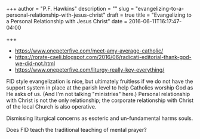 +++
author = "P.F. Hawkins"
description = ""
slug = "evangelizing-to-a-personal-relationship-with-jesus-christ"
draft = true
title = "Evangelizing to a Personal Relationship with Jesus Christ"
date = 2016-06-11T16:17:47-04:00

+++

- https://www.onepeterfive.com/meet-amy-average-catholic/
- https://rorate-caeli.blogspot.com/2016/06/radicati-editorial-thank-god-we-did-not.html
- https://www.onepeterfive.com/liturgy-really-key-everything/

FID style evangelization is nice, but ultimately fruitless if we do not have the support system in place at the parish level to help Catholics worship God as He asks of us. (And I'm not talking "ministries" here.) Personal relationship with Christ is not the only relationship; the corporate relationship with Christ of the local Church is also operative.

Dismissing liturgical concerns as esoteric and un-fundamental harms souls.

Does FID teach the traditional teaching of mental prayer?
